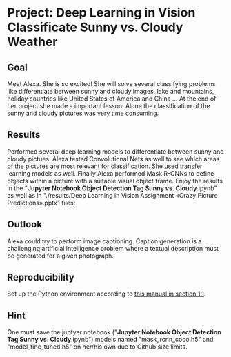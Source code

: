 # Project: Deep Learning in Vision Classificate Sunny vs. Cloudy Weather

## Goal
Meet Alexa. She is so excited! She will solve several classifying problems like differentiate between sunny and cloudy images, lake and mountains, holiday countries like United States of America and China … At the end of her project she made a important lesson: Alone the classification of the sunny and cloudy pictures was very time consuming.  


## Results
Performed several deep learning models to differentiate between sunny and cloudy pictues. Alexa tested Convolutional Nets as well to see which areas of the pictures are most relevant for classification. She used transfer learning models as well. Finally Alexa performed Mask R-CNNs to define objects within a picture with a suitable visual object frame. Enjoy the results in the "__Jupyter Notebook Object Detection Tag Sunny vs. Cloudy__.ipynb" as well as in "./results/Deep Learning in Vision Assignment  «Crazy Picture Predictions».pptx" files!


## Outlook
Alexa could try to perform image captioning. Caption generation is a challenging artificial intelligence problem where a textual description must be generated for a given photograph. 

## Reproducibility
Set up the Python environment according to [this manual in section 1.1](https://www.evernote.com/l/Ai8y0xsAAV9BY7SFOiuwCkBB-bYRfGdT9wE/). 

## Hint
One must save the juptyer notebook ("__Jupyter Notebook Object Detection Tag Sunny vs. Cloudy__.ipynb") models named "mask_rcnn_coco.h5" and "model_fine_tuned.h5" on her/his own due to Github size limits.  
